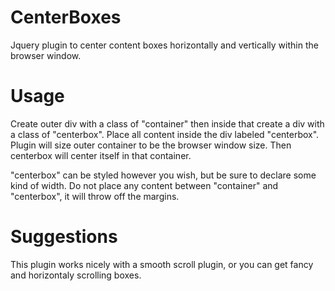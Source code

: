 CenterBoxes
===========

Jquery plugin to center content boxes horizontally and vertically within the browser window.

Usage
=====

Create outer div with a class of "container" then inside that create a div with a class of "centerbox". Place all content inside the div labeled "centerbox". Plugin will size outer container to be the browser window size. Then centerbox will center itself in that container.

"centerbox" can be styled however you wish, but be sure to declare some kind of width. Do not place any content between "container" and "centerbox", it will throw off the margins.

Suggestions
===========
This plugin works nicely with a smooth scroll plugin, or you can get fancy and horizontaly scrolling boxes.
